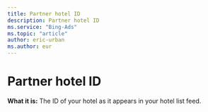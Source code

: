 ```yaml
---
title: Partner hotel ID
description: Partner hotel ID
ms.service: "Bing-Ads"
ms.topic: "article"
author: eric-urban
ms.author: eur
---
```


# Partner hotel ID

**What it is:**  The ID of your hotel as it appears in your hotel list feed.


